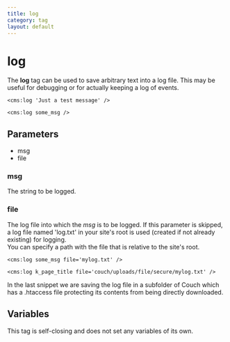 ```yaml
---
title: log
category: tag
layout: default
---
```


# log

The **log** tag can be used to save arbitrary text into a log file. This may be useful for debugging or for actually keeping a log of events.

```
<cms:log 'Just a test message' />
```

```
<cms:log some_msg />
```

## Parameters

*   msg
*   file

### msg

The string to be logged.

### file

The log file into which the _msg_ is to be logged. If this parameter is skipped, a log file named 'log.txt' in your site's root is used (created if not already existing) for logging.<br/>
You can specify a path with the file that is relative to the site's root.

```
<cms:log some_msg file='mylog.txt' />
```

```
<cms:log k_page_title file='couch/uploads/file/secure/mylog.txt' />
```

In the last snippet we are saving the log file in a subfolder of Couch which has a .htaccess file protecting its contents from being directly downloaded.

## Variables

This tag is self-closing and does not set any variables of its own.
